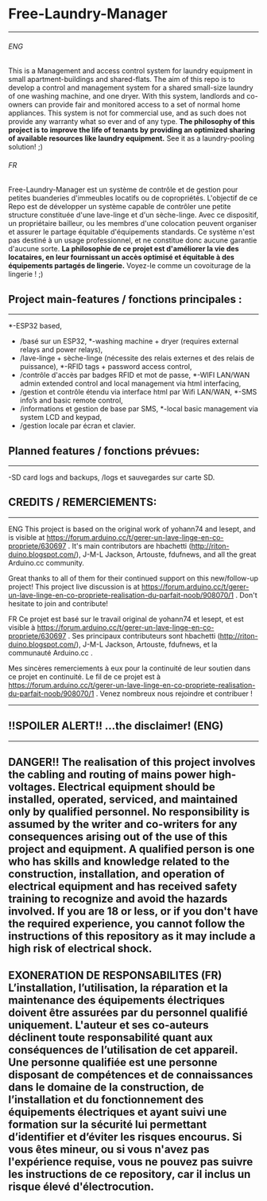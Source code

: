 # Free-Laundry-Manager
----------------------
###### ENG
This is a Management and access control system for laundry equipment in small apartment-buildings and shared-flats.
The aim of this repo is to develop a control and management system for a shared small-size laundry of one washing machine, and one dryer.
With this system, landlords and co-owners can provide fair and monitored access to a set of normal home appliances.
This system is not for commercial use, and as such does not provide any warranty what so ever and of any type.
**The philosophy of this project is to improve the life of tenants by providing an optimized sharing of available resources like laundry equipment.**
See it as a laundry-pooling solution! ;)

###### FR
Free-Laundry-Manager est un système de contrôle et de gestion pour petites buanderies d'immeubles locatifs ou de copropriétés.
L'objectif de ce Repo est de développer un  système capable de contrôler une petite structure constituée d'une lave-linge et d'un sèche-linge.
Avec ce dispositif, un propriétaire bailleur, ou les membres d'une colocation peuvent organiser et assurer le partage équitable d'équipements standards.
Ce système n'est pas destiné à un usage professionnel, et ne constitue donc aucune garantie d'aucune sorte.
**La philosophie de ce projet est d'améliorer la vie des locataires, en leur fournissant un accès optimisé et équitable à des équipements partagés de lingerie.**
Voyez-le comme un covoiturage de la lingerie ! ;)

## Project main-features / fonctions principales :
----------------------------------------------
*-ESP32 based,
* /basé sur un ESP32,
*-washing machine + dryer (requires external relays and power relays),
* /lave-linge + sèche-linge (nécessite des relais externes et des relais de puissance),
*-RFID tags + password access control,
* /contrôle d'accès par badges RFID et mot de passe,
*-WIFI LAN/WAN admin extended control and local management via html interfacing,
* /gestion et contrôle étendu via interface html par Wifi LAN/WAN,
*-SMS info’s and basic remote control,
* /informations et gestion de base par SMS,
*-local basic management via system LCD and keypad,
* /gestion locale par écran et clavier.

## Planned features / fonctions prévues:
-------------------------------------
-SD card logs and backups,
 /logs et sauvegardes sur carte SD.

## CREDITS / REMERCIEMENTS:
-----------------------
ENG
This project is based on the original work of yohann74 and lesept, and is visible at https://forum.arduino.cc/t/gerer-un-lave-linge-en-co-propriete/630697 .
It's main contributors are hbachetti (http://riton-duino.blogspot.com/), J-M-L Jackson, Artouste, fdufnews, and all the great Arduino.cc community.

Great thanks to all of them for their continued support on this new/follow-up project!
This project live discussion is at https://forum.arduino.cc/t/gerer-un-lave-linge-en-co-propriete-realisation-du-parfait-noob/908070/1 .
Don't hesitate to join and contribute!

FR
Ce projet est basé sur le travail original de yohann74 et lesept, et est visible à https://forum.arduino.cc/t/gerer-un-lave-linge-en-co-propriete/630697 .
Ses principaux contributeurs sont hbachetti (http://riton-duino.blogspot.com/), J-M-L Jackson, Artouste, fdufnews, et la communauté Arduino.cc .

Mes sincères remerciements à eux pour la continuité de leur soutien dans ce projet en continuité.
Le fil de ce projet est à https://forum.arduino.cc/t/gerer-un-lave-linge-en-co-propriete-realisation-du-parfait-noob/908070/1 .
Venez nombreux nous rejoindre et contribuer !
 
-------------------------------------------------------------------------------------------------------
## !!SPOILER ALERT!! ...the disclaimer! (ENG)
-------------------------------------------------------------------------------------------------------
**DANGER!! The realisation of this project involves the cabling and routing of mains power high-voltages.
Electrical equipment should be installed, operated, serviced, and maintained only by qualified personnel.
No responsibility is assumed by the writer and co-writers for any consequences arising out of the use of this project and equipment.
A qualified person is one who has skills and knowledge related to the construction, installation, and operation of electrical equipment and has received safety training to recognize and avoid the hazards involved.
If you are 18 or less, or if you don't have the required experience, you cannot follow the instructions of this repository
as it may include a high risk of electrical shock.**
-------------------------------------------------------------------------------------------------------
**EXONERATION DE RESPONSABILITES (FR)
L’installation, l’utilisation, la réparation et la maintenance des équipements électriques doivent être assurées par du personnel qualifié uniquement.
L'auteur et ses co-auteurs déclinent toute responsabilité quant aux conséquences de l’utilisation de cet appareil.
Une personne qualifiée est une personne disposant de compétences et de connaissances dans le domaine de la construction, de l’installation et du fonctionnement des équipements électriques et ayant suivi une formation sur la sécurité lui permettant d’identifier et d’éviter les risques encourus.
Si vous êtes mineur, ou si vous n'avez pas l'expérience requise, vous ne pouvez pas suivre les instructions de ce repository, car il inclus un risque élevé d'électrocution.**
-------------------------------------------------------------------------------------------------------
